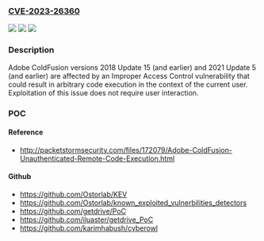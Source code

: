 ### [CVE-2023-26360](https://cve.mitre.org/cgi-bin/cvename.cgi?name=CVE-2023-26360)
![](https://img.shields.io/static/v1?label=Product&message=ColdFusion&color=blue)
![](https://img.shields.io/static/v1?label=Version&message=%3C%3D%20CF2018U15%20&color=brighgreen)
![](https://img.shields.io/static/v1?label=Vulnerability&message=Improper%20Access%20Control%20(CWE-284)&color=brighgreen)

### Description

Adobe ColdFusion versions 2018 Update 15 (and earlier) and 2021 Update 5 (and earlier) are affected by an Improper Access Control vulnerability that could result in arbitrary code execution in the context of the current user. Exploitation of this issue does not require user interaction.

### POC

#### Reference
- http://packetstormsecurity.com/files/172079/Adobe-ColdFusion-Unauthenticated-Remote-Code-Execution.html

#### Github
- https://github.com/Ostorlab/KEV
- https://github.com/Ostorlab/known_exploited_vulnerbilities_detectors
- https://github.com/getdrive/PoC
- https://github.com/iluaster/getdrive_PoC
- https://github.com/karimhabush/cyberowl

